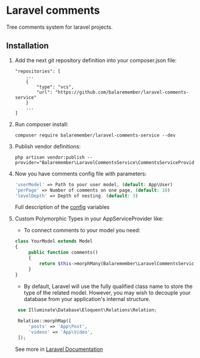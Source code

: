 # Laravel comments
Tree comments system for laravel projects.

## Installation
1. Add the next git repository definition into your composer.json file:
    ```
    "repositories": [
        ...
        {
            "type": "vcs",
            "url": "https://github.com/balaremember/laravel-comments-service"
        }
        ...
    ]
    ```
2. Run composer install:
    ```
    composer require balaremember/laravel-comments-service --dev
    ```
3. Publish vendor definitions:
    ```
    php artisan vendor:publish --provider="Balaremember\LaravelCommentsService\CommentsServiceProvider"
    ```
4. Now you have comments config file with parameters:
    ```php
    'userModel' => Path to your user model, (default: App\User)
    'perPage' => Number of comments on one page, (default: 10)
    'levelDepth' => Depth of nesting. (default: 3)
    ```
    Full description of the [config](https://github.com/balaremember/laravel-comments-service/blob/master/config/comments.php) variables 
   
5. Custom Polymorphic Types in your AppServiceProvider like:
   * To connect comments to your model you need:
   ```php
   class YourModel extends Model
   {
        public function comments()
        {
            return $this->morphMany(Balaremember\LaravelCommentsService\Entities\Comment::class, 'commentable');
        }
   }
   ```
   * By default, Laravel will use the fully qualified class name to store the type of the related model. 
     However, you may wish to decouple your database from your application's internal structure.
   ```php
    use Illuminate\Database\Eloquent\Relations\Relation;
    
    Relation::morphMap([
        'posts' => 'App\Post',
        'videos' => 'App\Video',
    ]);
   ```
   See more in [Laravel Documentation](https://laravel.com/docs/5.6/eloquent-relationships#polymorphic-relations)